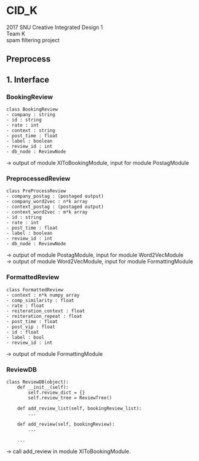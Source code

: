 # CID_K
2017 SNU Creative Integrated Design 1 <br />
Team K <br />
spam filtering project <br />

Preprocess
----------------
## 1. Interface

### BookingReview 
```
class BookingReview
- company : string
- id : string
- rate : int
- context : string
- post_time : float
- label : boolean
- review_id : int
- db_node : ReviewNode
```
-> output of module XlToBookingModule, input for module PostagModule

### PreprocessedReview
```
class PreProcessReview
- company_postag : (postaged output)
- company_word2vec : n*k array
- context_postag : (postaged output)
- context_word2vec : m*k array
- id : string
- rate : int
- post_time : float
- label : boolean
- review_id : int
- db_node : ReviewNode
```

-> output of module PostagModule, input for module Word2VecModule <br />
-> output of module Word2VecModule, input for module FormattingModule

### FormattedReview
```
class FormattedReview
- context : n*k numpy array
- comp_similarity : float
- rate : float
- reiteration_context : float
- reiteration_repeat : float
- post_time : float
- post_vip : float
- id : float
- label : bool
- review_id : int
```

-> output of module FormattingModule

### ReviewDB
```
class ReviewDB(object):
    def __init__(self):
        self.review_dict = {}
        self.review_tree = ReviewTree()
    
    def add_review_list(self, bookingReview_list):
        ...
                
    def add_review(self, bookingReview):
        ...
        
    ...
```

-> call add_review in module XlToBookingModule.
